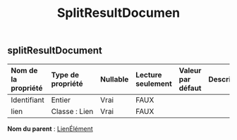 ﻿---
title: SplitResultDocumen
second_title: Aspose.Cells Cloud Documen
type: docs
url: /fr/specification/model/splitresultdocument/
description: "Aspose.Cells Spécification du modèle cloud : SplitResultDocument. Gérez sans effort Excel et d'autres feuilles de calcul avec des fonctionnalités telles que l'ouverture, la génération, l'édition, le fractionnement, la fusion, la comparaison et la conversion."
weight: 50
kwords: Excel, Office Cloud, REST API, feuille de calcul, PDF, CSV, Json, Markdwon, SplitResultDocument
---
## **splitResultDocument**

 

| Nom de la propriété| Type de propriété| Nullable| Lecture seulement| Valeur par défaut| Description|
|:- |:- |:- |:- |:- |:- |
| Identifiant| Entier| Vrai| FAUX|||
| lien| Classe : Lien| Vrai| FAUX|||

**Nom du parent** : [LienÉlément](linkelement)

